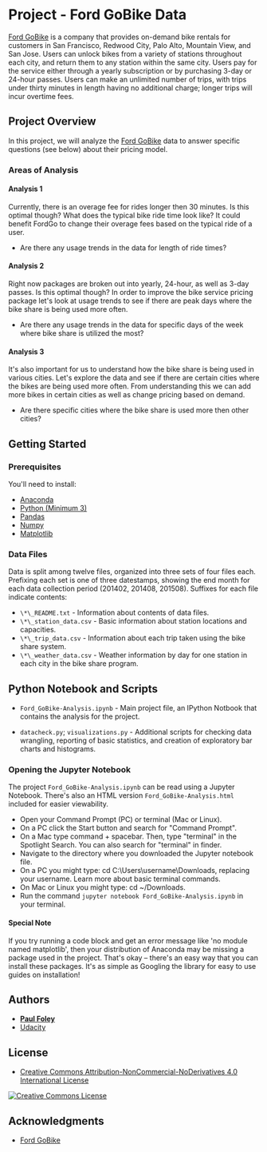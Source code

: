 # Project - Ford GoBike Data

[Ford GoBike](https://www.fordgobike.com/) is a company that provides on-demand bike rentals for customers in San Francisco, Redwood City, Palo Alto, Mountain View, and San Jose. Users can unlock bikes from a variety of stations throughout each city, and return them to any station within the same city. Users pay for the service either through a yearly subscription or by purchasing 3-day or 24-hour passes. Users can make an unlimited number of trips, with trips under thirty minutes in length having no additional charge; longer trips will incur overtime fees.

## Project Overview

In this project, we will analyze the [Ford GoBike](https://www.fordgobike.com/) data to answer specific questions (see below) about their pricing model.

### Areas of Analysis

#### Analysis 1

Currently, there is an overage fee for rides longer then 30 minutes. Is this optimal though? What does the typical bike ride time look like? It could benefit FordGo to change their overage fees based on the typical ride of a user.

* Are there any usage trends in the data for length of ride times?

#### Analysis 2

Right now packages are broken out into yearly, 24-hour, as well as 3-day passes. Is this optimal though? In order to improve the bike service pricing package let's look at usage trends to see if there are peak days where the bike share is being used more often.

* Are there any usage trends in the data for specific days of the week where bike share is utilized the most?

#### Analysis 3

It's also important for us to understand how the bike share is being used in various cities. Let's explore the data and see if there are certain cities where the bikes are being used more often. From understanding this we can add more bikes in certain cities as well as change pricing based on demand.

* Are there specific cities where the bike share is used more then other cities?


## Getting Started

### Prerequisites

You'll need to install:

* [Anaconda](https://www.continuum.io/downloads)
* [Python (Minimum 3)](https://www.continuum.io/blog/developer-blog/python-3-support-anaconda)
* [Pandas](https://anaconda.org/anaconda/pandas)
* [Numpy](https://anaconda.org/anaconda/numpy)
* [Matplotlib](https://anaconda.org/anaconda/matplotlib)

### Data Files

Data is split among twelve files, organized into three sets of four files
each. Prefixing each set is one of three datestamps, showing the end month for
each data collection period (201402, 201408, 201508). Suffixes for each file
indicate contents:

* `\*\_README.txt` - Information about contents of data files.
* `\*\_station_data.csv` - Basic information about station locations and
capacities.
* `\*\_trip_data.csv` - Information about each trip taken using the bike share
system.
* `\*\_weather_data.csv` - Weather information by day for one station in each
city in the bike share program.


## Python Notebook and Scripts

* `Ford_GoBike-Analysis.ipynb` - Main project file, an IPython Notbook that contains the analysis for the project.

* `datacheck.py`; `visualizations.py` - Additional scripts for checking data wrangling, reporting of basic statistics, and creation of exploratory bar charts and histograms.

### Opening the Jupyter Notebook

The project `Ford_GoBike-Analysis.ipynb` can be read using a Jupyter Notebook. There's also an HTML version `Ford_GoBike-Analysis.html` included for easier viewability.

* Open your Command Prompt (PC) or terminal (Mac or Linux).
* On a PC click the Start button and search for "Command Prompt".
* On a Mac type command + spacebar. Then, type "terminal" in the Spotlight Search. You can also search for "terminal" in finder.
* Navigate to the directory where you downloaded the Jupyter notebook file.
* On a PC you might type: cd C:\Users\username\Downloads\, replacing your username. Learn more about basic terminal commands.
* On Mac or Linux you might type: cd ~/Downloads.
* Run the command `jupyter notebook Ford_GoBike-Analysis.ipynb` in your terminal.

#### Special Note

If you try running a code block and get an error message like 'no module named matplotlib', then your distribution of Anaconda may be missing a package used in the project. That's okay – there's an easy way that you can install these packages. It's as simple as Googling the library for easy to use guides on installation!


## Authors

* **[Paul Foley](https://github.com/paulfoley)**
* [Udacity](https://www.udacity.com/)


## License

* <a rel="license" href="https://creativecommons.org/licenses/by-nc-nd/4.0/"> Creative Commons Attribution-NonCommercial-NoDerivatives 4.0 International License</a>

<a rel="license" href="https://creativecommons.org/licenses/by-nc-nd/4.0/">
	<img alt="Creative Commons License" style="border-width:0" src="https://i.creativecommons.org/l/by-nc-nd/4.0/88x31.png" />
</a>


## Acknowledgments

* [Ford GoBike](https://www.fordgobike.com/)
